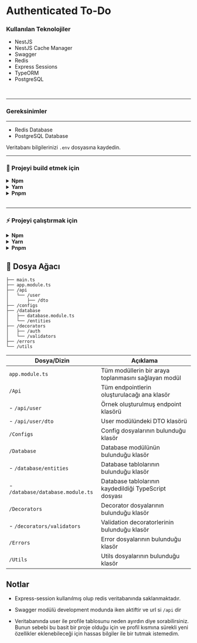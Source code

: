 # Authenticated To-Do

### Kullanılan Teknolojiler

-   NestJS
-   NestJS Cache Manager
-   Swagger
-   Redis
-   Express Sessions
-   TypeORM
-   PostgreSQL

</br>
<hr>

### Gereksinimler

<hr>

-   Redis Database
-   PostgreSQL Database

Veritabanı bilgilerinizi `.env` dosyasına kaydedin.

<hr>

### 🚧 Projeyi build etmek için

<details>
  <summary>
    <b>Npm</b>
  </summary>

```sh
  npm run build
```

</details>

<details>
  <summary>
    <b>Yarn</b>
  </summary>

```sh
  yarn run build
```

</details>

<details>
  <summary>
    <b>Pnpm</b>
  </summary>

```sh
  pnpm run build
```

</details>

</br>
<hr>

### ⚡ Projeyi çalıştırmak için

<details>
  <summary>
    <b>Npm</b>
  </summary>

```sh
  npm start:prod
```

</details>

<details>
  <summary>
    <b>Yarn</b>
  </summary>

```sh
  yarn start:prod
```

</details>

<details>
  <summary>
    <b>Pnpm</b>
  </summary>

```sh
  pnpm start:prod
```

</details>

## 🌲 Dosya Ağacı

```log
├── main.ts
├── app.module.ts
├── /api
│   └── /user
│       ├── /dto
├── /configs
├── /database
│   ├── database.module.ts
│   └── /entities
├── /decorators
│   ├── /auth
│   └── /validators
├── /errors
└── /utils

```

| Dosya/Dizin                      | Açıklama                                              |
| -------------------------------- | ----------------------------------------------------- |
| `app.module.ts`                  | Tüm modüllerin bir araya toplanmasını sağlayan modül  |
| `/Api`                           | Tüm endpointlerin oluşturulacağı ana klasör           |
| - `/api/user`                    | Örnek oluşturulmuş endpoint klasörü                   |
| - `/api/user/dto`                | User modülündeki DTO klasörü                          |
| `/Configs`                       | Config dosyalarının bulunduğu klasör                  |
| `/Database`                      | Database modülünün bulunduğu klasör                   |
| - `/database/entities`           | Database tablolarının bulunduğu klasör                |
| - `/database/database.module.ts` | Database tablolarının kaydedildiği TypeScript dosyası |
| `/Decorators`                    | Decorator dosyalarının bulunduğu klasör               |
| - `/decorators/validators`       | Validation decoratorlerinin bulunduğu klasör          |
| `/Errors`                        | Error dosyalarının bulunduğu klasör                   |
| `/Utils`                         | Utils dosyalarının bulunduğu klasör                   |

## Notlar

-   Express-session kullanılmış olup redis veritabanında saklanmaktadır.

-   Swagger modülü development modunda iken aktiftir ve url si `/api` dir

-   Veritabanında user ile profile tablosunu neden ayırdın diye sorabilirsiniz. Bunun sebebi bu basit bir proje olduğu için ve profil kısmına sürekli yeni özellikler eklenebileceği için hassas bilgiler ile bir tutmak istemedim.
